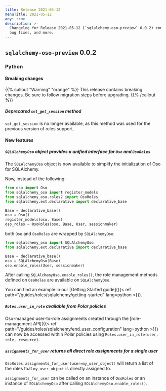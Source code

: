 ```yaml
---
title: Release 2021-05-12
menuTitle: 2021-05-12
any: true
description: >-
  Changelog for Release 2021-05-12 (`sqlalchemy-oso-preview` 0.0.2) containing new features,
  bug fixes, and more.
---
```


## `sqlalchemy-oso-preview` 0.0.2

### Python

#### Breaking changes

{{% callout "Warning" "orange" %}}
This release contains breaking changes. Be sure to follow migration steps
before upgrading.
{{% /callout %}}

##### Deprecated `set_get_session` method

`set_get_session` is no longer available, as this method was used for the previous version of roles support.

#### New features

##### `SQLAlchemyOso` object provides a unified interface for `Oso` and `OsoRoles`

The `SQLAlchemyOso` object is now available to simplify the initialization of Oso for SQLAlchemy.

Now, instead of the following:

```python
from oso import Oso
from sqlalchemy_oso import register_models
from sqlalchemy_oso.roles2 import OsoRoles
from sqlalchemy.ext.declarative import declarative_base

Base = declarative_base()
oso = Oso()
register_models(oso, Base)
oso_roles = OsoRoles(oso, Base, User, sessionmaker)
```

both `Oso` and `OsoRoles` are wrapped by `SQLAlchemyOso`:

```python
from sqlalchemy_oso import SQLAlchemyOso
from sqlalchemy.ext.declarative import declarative_base

Base = declarative_base()
oso = SQLAlchemyOso(Base)
oso.enable_roles(User, sessionmaker)
```

After calling `SQLAlchemyOso.enable_roles()`, the role management methods defined on `OsoRoles` are available on `SQLAlchemyOso`.

You can find an example in our [Getting Started guide]({{< ref path="/guides/roles/sqlalchemy/getting-started" lang=python >}}).

##### `Roles.user_in_role` available from Polar policies

Oso-managed user-to-role assignments created through the [role-management API]({{< ref path="/guides/roles/sqlalchemy/end_user_configuration" lang=python >}}) can now be accessed within Polar policies using `Roles.user_in_role(user, role, resource)`.

##### `assignments_for_user` returns all direct role assignments for a single user

`OsoRoles.assignments_for_user(user=my_user_object)` will return a list of the roles that `my_user_object` is directly assigned to.

`assignments_for_user` can be called on an instance of `OsoRoles` or an instance of `SQLAlchemyOso` after calling `SQLAlchemyOso.enable_roles()`.
